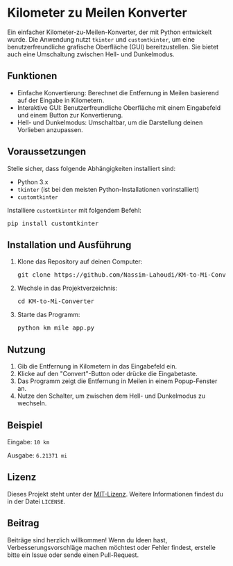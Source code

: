 <h1>Kilometer zu Meilen Konverter</h1>
<p>Ein einfacher Kilometer-zu-Meilen-Konverter, der mit Python entwickelt wurde. Die Anwendung nutzt <code>tkinter</code> und <code>customtkinter</code>, um eine benutzerfreundliche grafische Oberfläche (GUI) bereitzustellen. Sie bietet auch eine Umschaltung zwischen Hell- und Dunkelmodus.</p>
<h2>Funktionen</h2>
<ul>
<li>Einfache Konvertierung: Berechnet die Entfernung in Meilen basierend auf der Eingabe in Kilometern.</li>
<li>Interaktive GUI: Benutzerfreundliche Oberfläche mit einem Eingabefeld und einem Button zur Konvertierung.</li>
<li>Hell- und Dunkelmodus: Umschaltbar, um die Darstellung deinen Vorlieben anzupassen.</li>
</ul>
<h2>Voraussetzungen</h2>
<p>Stelle sicher, dass folgende Abhängigkeiten installiert sind:</p>
<ul>
<li>Python 3.x</li>
<li><code>tkinter</code> (ist bei den meisten Python-Installationen vorinstalliert)</li>
<li><code>customtkinter</code></li>
</ul>
<p>Installiere <code>customtkinter</code> mit folgendem Befehl:</p>
<pre>pip install customtkinter</pre>
<h2>Installation und Ausführung</h2>
<ol>
<li>Klone das Repository auf deinen Computer:
<pre>git clone https://github.com/Nassim-Lahoudi/KM-to-Mi-Converter.git</pre>
</li>
<li>Wechsle in das Projektverzeichnis:
<pre>cd KM-to-Mi-Converter</pre>
</li>
<li>Starte das Programm:
<pre>python km_mile_app.py</pre>
</li>
</ol>
<h2>Nutzung</h2>
<ol>
<li>Gib die Entfernung in Kilometern in das Eingabefeld ein.</li>
<li>Klicke auf den "Convert"-Button oder drücke die Eingabetaste.</li>
<li>Das Programm zeigt die Entfernung in Meilen in einem Popup-Fenster an.</li>
<li>Nutze den Schalter, um zwischen dem Hell- und Dunkelmodus zu wechseln.</li>
</ol>
<h2>Beispiel</h2>
<p>Eingabe: <code>10 km</code></p>
<p>Ausgabe: <code>6.21371 mi</code></p>
<h2>Lizenz</h2>
<p>Dieses Projekt steht unter der <a href="https://opensource.org/licenses/MIT">MIT-Lizenz</a>. Weitere Informationen findest du in der Datei <code>LICENSE</code>.</p>
<h2>Beitrag</h2>
<p>Beiträge sind herzlich willkommen! Wenn du Ideen hast, Verbesserungsvorschläge machen möchtest oder Fehler findest, erstelle bitte ein Issue oder sende einen Pull-Request.</p>
